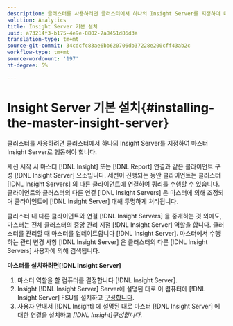 ```yaml
---
description: 클러스터를 사용하려면 클러스터에서 하나의 Insight Server를 지정하여 마스터 Insight Server로 행동해야 합니다.
solution: Analytics
title: Insight Server 기본 설치
uuid: a73214f3-b175-4e9e-8802-7a8451d86d3a
translation-type: tm+mt
source-git-commit: 34cdcfc83ae6bb620706db37228e200cff43ab2c
workflow-type: tm+mt
source-wordcount: '197'
ht-degree: 5%

---
```



# Insight Server 기본 설치{#installing-the-master-insight-server}

클러스터를 사용하려면 클러스터에서 하나의 Insight Server를 지정하여 마스터 Insight Server로 행동해야 합니다.

세션 시작 시 마스터 [!DNL Insight] 또는 [!DNL Report] 연결과 같은 클라이언트 구성 [!DNL Insight Server] 요소입니다. 세션이 진행되는 동안 클라이언트는 클러스터 [!DNL Insight Servers] 의 다른 클라이언트에 연결하여 쿼리를 수행할 수 있습니다. 클라이언트와 클러스터의 다른 연결 [!DNL Insight Servers] 은 마스터에 의해 조정되며 클라이언트에 [!DNL Insight Server] 대해 투명하게 처리됩니다.

클러스터 내 다른 클라이언트와 연결 [!DNL Insight Servers] 을 중개하는 것 외에도, 마스터는 전체 클러스터의 중앙 관리 지점 [!DNL Insight Server] 역할을 합니다. 클러스터를 관리할 때 마스터를 업데이트합니다 [!DNL Insight Server]. 마스터에서 수행하는 관리 변경 사항 [!DNL Insight Server] 은 클러스터의 다른 [!DNL Insight Servers] 사용자에 의해 검색됩니다.

**마스터를 설치하려면[!DNL Insight Server]**

1. 마스터 역할을 할 컴퓨터를 결정합니다 [!DNL Insight Server].
1. Insight [!DNL Insight Server] Server에 설명된 대로 이 컴퓨터에 [!DNL Insight Server] FSU를 설치하고 [구성합니다](../../../../../../home/c-inst-svr/c-msr-server/c-msr-server.md).
1. 사용자 안내서 [!DNL Insight] 에 설명된 대로 마스터 [!DNL Insight Server] 에 대한 연결을 설치하고 *[!DNL Insight]구성합니다*.
